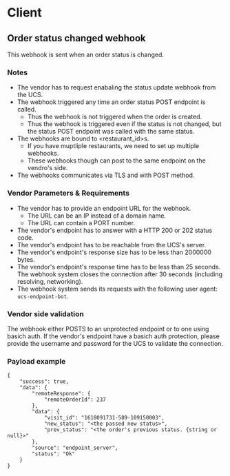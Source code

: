 # Client

## Order status changed webhook

This webhook is sent when an order status is changed.

### Notes

- The vendor has to request enabaling the status update webhook from the UCS.
- The webhook triggered any time an order status POST endpoint is called.
    - Thus the webhook is not triggered when the order is created.
    - Thus the webhook is triggered even if the status is not changed, but the status POST endpoint was called with the same status.
- The webhooks are bound to <restaurant_id>s.
    - If you have muptliple restaurants, we need to set up multiple webhooks.
    - These webhooks though can post to the same endpoint on the vendro's side.
- The webhooks communicates via TLS and with POST method.

### Vendor Parameters & Requirements

- The vendor has to provide an endpoint URL for the webhook.
    - The URL can be an IP instead of a domain name.
    - The URL can contain a PORT number.
- The vendor's endpoint has to answer with a HTTP 200 or 202 status code.
- The vendor's endpoint has to be reachable from the UCS's server.
- The vendor's endpoint's response size has to be less than 2000000 bytes.
- The vendor's endpoint's response time has to be less than 25 seconds. The webhook system closes the connection after 30 seconds (including resolving, networking).
- The webhook system sends its requests with the following user agent: `ucs-endpoint-bot`.

### Vendor side validation

The webhook either POSTS to an unprotected endpoint or to one using basich auth. If the vendor's endpoint have a basich auth protection, please provide the username and password for the UCS to validate the connection.

### Payload example

```
{
    "success": true,
    "data": {
        "remoteResponse": {
            "remoteOrderId": 237
        },
        "data": {
            "visit_id": "1618091731-589-109150003",
            "new_status": "<the passed new status>",
            "prev_status": "<the order's previous status. {string or null}>"
        },
        "source": "endpoint_server",
        "status": "Ok"
    }
}
```